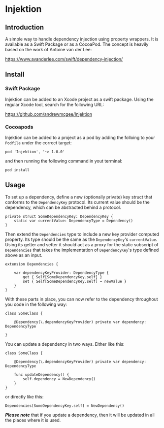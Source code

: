 # Injektion

## Introduction

A simple way to handle dependency injection using property wrappers. It is available as a Swift Package or as a CocoaPod. The concept is heavily based on the work of Antoine van der Lee:

https://www.avanderlee.com/swift/dependency-injection/

## Install

### Swift Package

Injektion can be added to an Xcode project as a swift package. Using the regular Xcode tool, search for the following URL:

https://github.com/andrewmcgee/Injektion

### Cocoapods

Injektion can be added to a project as a pod by adding the folloing to your `Podfile` under the correct target:

```
pod 'Injektion', '~> 1.0.0'
```

and then running the following command in yout terminal:

```
pod install
```

## Usage

To set up a dependency, define a new (optionally private) key struct that conforms to the `DependencyKey` protocol. Its current value should be the dependency, which can be abstracted behind a protocol.

```
private struct SomeDependencyKey: DependencyKey {
    static var currentValue: DependencyType = Dependency()
}
```

Then extend the `Dependencies` type to include a new key provider computed property. Its type should be the same as the `DependencyKey`'s `currentValue`. Using its getter and setter it should act as a proxy for the static subscript of `Dependencies` that takes the implementation of `DependencyKey`'s type defined above as an input.

```
extension Dependencies {
    
    var dependencyKeyProvider: DependencyType {
        get { Self[SomeDependencyKey.self] }
        set { Self[SomeDependencyKey.self] = newValue }
    }
}
```

With these parts in place, you can now refer to the dependency throughout you code in the following way:

```
class SomeClass {
    
    @Dependency(\.dependencyKeyProvider) private var dependency: DependencyType
    
}
```

You can update a dependency in two ways. Either like this:

```
class SomeClass {
    
    @Dependency(\.dependencyKeyProvider) private var dependency: DependencyType
    
    func updateDependency() {
        self.dependency = NewDependency()
    }
}
```

or directly like this:

```
Dependencies[SomeDependencyKey.self] = NewDependency()
```

***Please note*** that if you update a dependency, then it will be updated in all the places where it is used.
